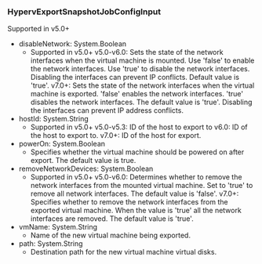 ### HypervExportSnapshotJobConfigInput
Supported in v5.0+

- disableNetwork: System.Boolean
  - Supported in v5.0+
      v5.0-v6.0: Sets the state of the network interfaces when the virtual machine is mounted. Use 'false' to enable the network interfaces. Use 'true' to disable the network interfaces. Disabling the interfaces can prevent IP conflicts. Default value is 'true'.
      v7.0+: Sets the state of the network interfaces when the virtual machine is exported. 'false' enables the network interfaces. 'true' disables the network interfaces. The default value is 'true'. Disabling the interfaces can prevent IP address conflicts.
- hostId: System.String
  - Supported in v5.0+
      v5.0-v5.3: ID of the host to export to
      v6.0: ID of the host to export to.
      v7.0+: ID of the host for export.
- powerOn: System.Boolean
  - Specifies whether the virtual machine should be powered on after export. The default value is true.
- removeNetworkDevices: System.Boolean
  - Supported in v5.0+
      v5.0-v6.0: Determines whether to remove the network interfaces from the mounted virtual machine. Set to 'true' to remove all network interfaces. The default value is 'false'.
      v7.0+: Specifies whether to remove the network interfaces from the exported virtual machine. When the value is 'true' all the network interfaces are removed. The default value is 'true'.
- vmName: System.String
  - Name of the new virtual machine being exported.
- path: System.String
  - Destination path for the new virtual machine virtual disks.
